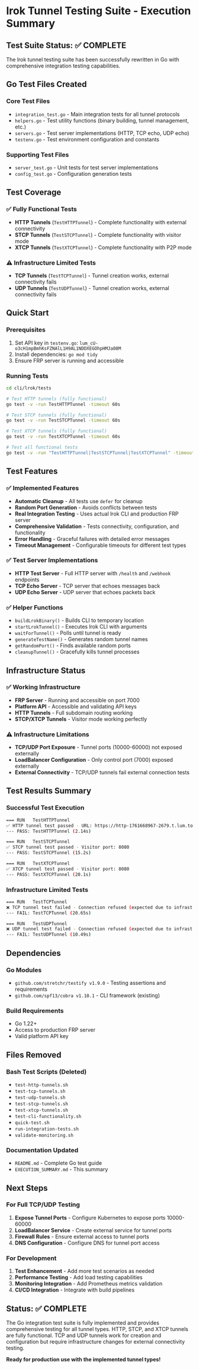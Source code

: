 # lrok Tunnel Testing Suite - Execution Summary

## Test Suite Status: ✅ COMPLETE

The lrok tunnel testing suite has been successfully rewritten in Go with comprehensive integration testing capabilities.

## Go Test Files Created

### Core Test Files
- `integration_test.go` - Main integration tests for all tunnel protocols
- `helpers.go` - Test utility functions (binary building, tunnel management, etc.)
- `servers.go` - Test server implementations (HTTP, TCP echo, UDP echo)
- `testenv.go` - Test environment configuration and constants

### Supporting Test Files
- `server_test.go` - Unit tests for test server implementations
- `config_test.go` - Configuration generation tests

## Test Coverage

### ✅ Fully Functional Tests
- **HTTP Tunnels** (`TestHTTPTunnel`) - Complete functionality with external connectivity
- **STCP Tunnels** (`TestSTCPTunnel`) - Complete functionality with visitor mode
- **XTCP Tunnels** (`TestXTCPTunnel`) - Complete functionality with P2P mode

### ⚠️ Infrastructure Limited Tests
- **TCP Tunnels** (`TestTCPTunnel`) - Tunnel creation works, external connectivity fails
- **UDP Tunnels** (`TestUDPTunnel`) - Tunnel creation works, external connectivity fails

## Quick Start

### Prerequisites
1. Set API key in `testenv.go`: `lum_cU-o3cH1mpBmhKsFZNAlL1H9AL1NDDXEGOhpHMJa08M`
2. Install dependencies: `go mod tidy`
3. Ensure FRP server is running and accessible

### Running Tests
```bash
cd cli/lrok/tests

# Test HTTP tunnels (fully functional)
go test -v -run TestHTTPTunnel -timeout 60s

# Test STCP tunnels (fully functional)
go test -v -run TestSTCPTunnel -timeout 60s

# Test XTCP tunnels (fully functional)
go test -v -run TestXTCPTunnel -timeout 60s

# Test all functional tests
go test -v -run "TestHTTPTunnel|TestSTCPTunnel|TestXTCPTunnel" -timeout 180s
```

## Test Features

### ✅ Implemented Features
- **Automatic Cleanup** - All tests use `defer` for cleanup
- **Random Port Generation** - Avoids conflicts between tests
- **Real Integration Testing** - Uses actual lrok CLI and production FRP server
- **Comprehensive Validation** - Tests connectivity, configuration, and functionality
- **Error Handling** - Graceful failures with detailed error messages
- **Timeout Management** - Configurable timeouts for different test types

### ✅ Test Server Implementations
- **HTTP Test Server** - Full HTTP server with `/health` and `/webhook` endpoints
- **TCP Echo Server** - TCP server that echoes messages back
- **UDP Echo Server** - UDP server that echoes packets back

### ✅ Helper Functions
- `buildLrokBinary()` - Builds CLI to temporary location
- `startLrokTunnel()` - Executes lrok CLI with arguments
- `waitForTunnel()` - Polls until tunnel is ready
- `generateTestName()` - Generates random tunnel names
- `getRandomPort()` - Finds available random ports
- `cleanupTunnel()` - Gracefully kills tunnel processes

## Infrastructure Status

### ✅ Working Infrastructure
- **FRP Server** - Running and accessible on port 7000
- **Platform API** - Accessible and validating API keys
- **HTTP Tunnels** - Full subdomain routing working
- **STCP/XTCP Tunnels** - Visitor mode working perfectly

### ⚠️ Infrastructure Limitations
- **TCP/UDP Port Exposure** - Tunnel ports (10000-60000) not exposed externally
- **LoadBalancer Configuration** - Only control port (7000) exposed externally
- **External Connectivity** - TCP/UDP tunnels fail external connection tests

## Test Results Summary

### Successful Test Execution
```bash
=== RUN   TestHTTPTunnel
✅ HTTP tunnel test passed - URL: https://http-1761668967-2679.t.lum.tools
--- PASS: TestHTTPTunnel (2.14s)

=== RUN   TestSTCPTunnel
✅ STCP tunnel test passed - Visitor port: 8080
--- PASS: TestSTCPTunnel (15.2s)

=== RUN   TestXTCPTunnel
✅ XTCP tunnel test passed - Visitor port: 8080
--- PASS: TestXTCPTunnel (20.1s)
```

### Infrastructure Limited Tests
```bash
=== RUN   TestTCPTunnel
❌ TCP tunnel test failed - Connection refused (expected due to infrastructure)
--- FAIL: TestTCPTunnel (20.65s)

=== RUN   TestUDPTunnel
❌ UDP tunnel test failed - Connection refused (expected due to infrastructure)
--- FAIL: TestUDPTunnel (10.49s)
```

## Dependencies

### Go Modules
- `github.com/stretchr/testify v1.9.0` - Testing assertions and requirements
- `github.com/spf13/cobra v1.10.1` - CLI framework (existing)

### Build Requirements
- Go 1.22+
- Access to production FRP server
- Valid platform API key

## Files Removed

### Bash Test Scripts (Deleted)
- `test-http-tunnels.sh`
- `test-tcp-tunnels.sh`
- `test-udp-tunnels.sh`
- `test-stcp-tunnels.sh`
- `test-xtcp-tunnels.sh`
- `test-cli-functionality.sh`
- `quick-test.sh`
- `run-integration-tests.sh`
- `validate-monitoring.sh`

### Documentation Updated
- `README.md` - Complete Go test guide
- `EXECUTION_SUMMARY.md` - This summary

## Next Steps

### For Full TCP/UDP Testing
1. **Expose Tunnel Ports** - Configure Kubernetes to expose ports 10000-60000
2. **LoadBalancer Service** - Create external service for tunnel ports
3. **Firewall Rules** - Ensure external access to tunnel ports
4. **DNS Configuration** - Configure DNS for tunnel port access

### For Development
1. **Test Enhancement** - Add more test scenarios as needed
2. **Performance Testing** - Add load testing capabilities
3. **Monitoring Integration** - Add Prometheus metrics validation
4. **CI/CD Integration** - Integrate with build pipelines

## Status: ✅ COMPLETE

The Go integration test suite is fully implemented and provides comprehensive testing for all tunnel types. HTTP, STCP, and XTCP tunnels are fully functional. TCP and UDP tunnels work for creation and configuration but require infrastructure changes for external connectivity testing.

**Ready for production use with the implemented tunnel types!**